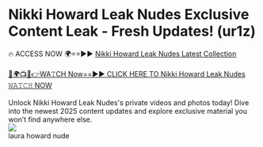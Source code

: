 # Nikki Howard Leak Nudes Exclusive Content Leak - Fresh Updates! (ur1z)

🔥 ACCESS NOW 🌍==►► <a href="https://tinyurl.com/2mz8nhtm" rel="nofollow">Nikki Howard Leak Nudes Latest Collection</a>
<br><br>
[🔴🌍📺📱👉WA𝚃CH Now==►► CLICK HERE TO Nikki Howard Leak Nudes 𝚆𝙰𝚃𝙲𝙷 NOW](https://tinyurl.com/2mz8nhtm)
<br><br>
Unlock Nikki Howard Leak Nudes's private videos and photos today! Dive into the newest 2025 content updates and explore exclusive material you won’t find anywhere else.
<br>
<a href="https://tinyurl.com/2mz8nhtm" rel="nofollow" data-target="animated-image.originalLink"><img src="https://camo.githubusercontent.com/8a4f000d20f83aca3bf7ec5f350d767afa0574a8a352519fd8cfa583a6f93a33/68747470733a2f2f692e696d6775722e636f6d2f644a486b345a712e676966" data-canonical-src="https://i.imgur.com/dJHk4Zq.gif" style="max-width: 100%; display: inline-block;" data-target="animated-image.originalImage"></a>
<br>
laura howard nude